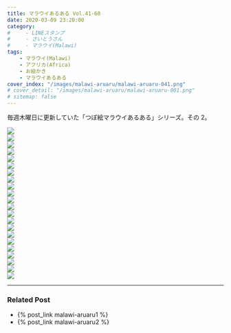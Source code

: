 ```yaml
---
title: マラウイあるある Vol.41-60
date: 2020-03-09 23:20:00
category:
#     - LINEスタンプ
#     - さいとうさん
#     - マラウイ(Malawi)
tags:
    - マラウイ(Malawi)
    - アフリカ(Africa)
    - お絵かき
    - マラウイあるある
cover_index: "/images/malawi-aruaru/malawi-aruaru-041.png"
# cover_detail: "/images/malawi-aruaru/malawi-aruaru-001.png"
# sitemap: false
---
```


毎週木曜日に更新していた「つぽ絵マラウイあるある」シリーズ。その 2。

<div class="tiles">
    <article><span class="post-image"><img src="/images/malawi-aruaru/malawi-aruaru-041.png"></span></article>
    <article><span class="post-image"><img src="/images/malawi-aruaru/malawi-aruaru-042.png"></span></article>
    <article><span class="post-image"><img src="/images/malawi-aruaru/malawi-aruaru-043.png"></span></article>
    <article><span class="post-image"><img src="/images/malawi-aruaru/malawi-aruaru-044.png"></span></article>
    <article><span class="post-image"><img src="/images/malawi-aruaru/malawi-aruaru-045.png"></span></article>
    <article><span class="post-image"><img src="/images/malawi-aruaru/malawi-aruaru-046.png"></span></article>
    <article><span class="post-image"><img src="/images/malawi-aruaru/malawi-aruaru-046-omake1.png"></span></article>
    <article><span class="post-image"><img src="/images/malawi-aruaru/malawi-aruaru-046-omake2.png"></span></article>
    <article><span class="post-image"><img src="/images/malawi-aruaru/malawi-aruaru-047.png"></span></article>
    <article><span class="post-image"><img src="/images/malawi-aruaru/malawi-aruaru-048.png"></span></article>
    <article><span class="post-image"><img src="/images/malawi-aruaru/malawi-aruaru-049.png"></span></article>
    <article><span class="post-image"><img src="/images/malawi-aruaru/malawi-aruaru-050.png"></span></article>
    <article><span class="post-image"><img src="/images/malawi-aruaru/malawi-aruaru-051.png"></span></article>
    <article><span class="post-image"><img src="/images/malawi-aruaru/malawi-aruaru-052.png"></span></article>
    <article><span class="post-image"><img src="/images/malawi-aruaru/malawi-aruaru-053.png"></span></article>
    <article><span class="post-image"><img src="/images/malawi-aruaru/malawi-aruaru-054.png"></span></article>
    <article><span class="post-image"><img src="/images/malawi-aruaru/malawi-aruaru-055.png"></span></article>
    <article><span class="post-image"><img src="/images/malawi-aruaru/malawi-aruaru-056.png"></span></article>
    <article><span class="post-image"><img src="/images/malawi-aruaru/malawi-aruaru-057.png"></span></article>
    <article><span class="post-image"><img src="/images/malawi-aruaru/malawi-aruaru-058.png"></span></article>
    <article><span class="post-image"><img src="/images/malawi-aruaru/malawi-aruaru-059.png"></span></article>
    <article><span class="post-image"><img src="/images/malawi-aruaru/malawi-aruaru-060.png"></span></article>
</div>

---

### Related Post
- {% post_link malawi-aruaru1 %}
- {% post_link malawi-aruaru2 %}